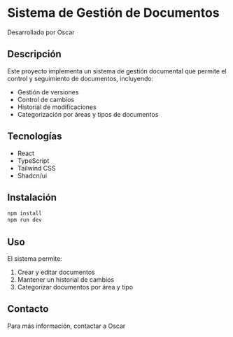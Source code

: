 # Sistema de Gestión de Documentos

Desarrollado por Oscar 

## Descripción
Este proyecto implementa un sistema de gestión documental que permite el control y seguimiento de documentos, incluyendo:
- Gestión de versiones
- Control de cambios
- Historial de modificaciones
- Categorización por áreas y tipos de documentos

## Tecnologías
- React
- TypeScript
- Tailwind CSS
- Shadcn/ui

## Instalación

```bash
npm install
npm run dev
```

## Uso
El sistema permite:
1. Crear y editar documentos
2. Mantener un historial de cambios
3. Categorizar documentos por área y tipo

## Contacto
Para más información, contactar a Oscar 
